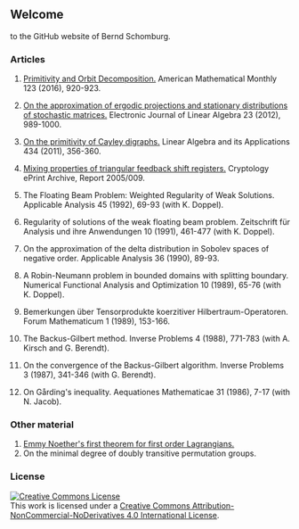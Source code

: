 ## Welcome

to the GitHub website of Bernd Schomburg.


### Articles 

1. [Primitivity and Orbit Decomposition.](http://www.jstor.org/stable/10.4169/amer.math.monthly.123.9.920) American Mathematical Monthly 123 (2016), 920-923.
2. [On the approximation of ergodic projections and stationary distributions of stochastic matrices.](http://repository.uwyo.edu/cgi/viewcontent.cgi?article=1570&context=ela) Electronic Journal of Linear Algebra 23 (2012), 989-1000.

3. [On the primitivity of Cayley digraphs.](http://www.sciencedirect.com/science/article/pii/S0024379510004374) Linear Algebra and its Applications 434 (2011), 356-360.

4. [Mixing  properties  of  triangular  feedback  shift  registers.](http://eprint.iacr.org/2005/009.pdf) Cryptology ePrint Archive, Report 2005/009.

5. The Floating Beam Problem: Weighted Regularity of Weak Solutions. Applicable Analysis 45 (1992), 69-93 (with K. Doppel).

6. Regularity of solutions of the weak floating beam problem. Zeitschrift für Analysis und ihre Anwendungen 10 (1991), 
   461-477 (with K. Doppel).

7. On the approximation of the delta distribution in Sobolev spaces of negative order. Applicable Analysis 36 (1990), 89-93.

8. A Robin-Neumann problem in bounded domains with splitting boundary. Numerical Functional Analysis and Optimization 10 (1989), 65-76 (with K. Doppel). 

9. Bemerkungen über Tensorprodukte koerzitiver Hilbertraum-Operatoren. Forum Mathematicum 1 (1989), 153-166.

10. The Backus-Gilbert method. Inverse Problems 4 (1988), 771-783 (with A. Kirsch and G. Berendt).

11. On the convergence of the Backus-Gilbert algorithm. Inverse Problems 3 (1987), 341-346 (with G. Berendt).

12. On Gårding's inequality. Aequationes Mathematicae 31 (1986), 7-17 (with N. Jacob).

### Other material

1. [Emmy Noether's first theorem for first order Lagrangians.](https://github.com/mathresearch/mathresearch.github.io/blob/master/Noether.pdf)
2. On the minimal degree of doubly transitive permutation groups.


### License

<a rel="license" href="http://creativecommons.org/licenses/by-nc-nd/4.0/"><img alt="Creative Commons License" style="border-width:0" src="https://i.creativecommons.org/l/by-nc-nd/4.0/88x31.png" /></a><br />This work is licensed under a <a rel="license" href="http://creativecommons.org/licenses/by-nc-nd/4.0/">Creative Commons Attribution-NonCommercial-NoDerivatives 4.0 International License</a>.
